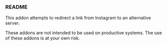 ### README

This addon attempts to redirect a link from Instagram to an alternative server.

These addons are not intended to be used on productive systems. The use of these addons is at your own risk.
